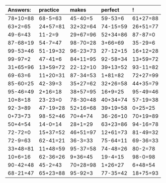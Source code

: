 | Answers: | practice | makes | perfect | ! |
| :--- | :--- | :--- | :--- | :--- |
| 78+10=88 | 68-5=63 | 45-40=5 | 59-53=6 | 61+27=88 | 
| 63+2=65 | 24+57=81 | 32+32=64 | 74-15=59 | 26+51=77 | 
| 49-6=43 | 11-2=9 | 29+67=96 | 52+34=86 | 87-87=0 | 
| 87-68=19 | 54-7=47 | 98-70=28 | 3+66=69 | 35-29=6 | 
| 99-53=46 | 51-19=32 | 96-23=73 | 27-12=15 | 16+12=28 | 
| 99-97=2 | 47-41=6 | 84+11=95 | 92-58=34 | 13+59=72 | 
| 31+65=96 | 13+59=72 | 22-12=10 | 39+13=52 | 93-11=82 | 
| 69-63=6 | 11+20=31 | 87-34=53 | 1+81=82 | 72+27=99 | 
| 85-60=25 | 42-39=3 | 35+27=62 | 32+26=58 | 44+35=79 | 
| 95-46=49 | 2+16=18 | 38+57=95 | 16+9=25 | 95-49=46 | 
| 10+8=18 | 23-23=0 | 78-30=48 | 40+34=74 | 57-19=38 | 
| 92-3=89 | 47-19=28 | 52+16=68 | 39+19=58 | 0+25=25 | 
| 0+73=73 | 98-52=46 | 70+4=74 | 36-26=10 | 70+19=89 | 
| 50+4=54 | 14-0=14 | 28+1=29 | 63+23=86 | 94-16=78 | 
| 72-72=0 | 15+37=52 | 46+51=97 | 12+61=73 | 81-49=32 | 
| 72-9=63 | 62-41=21 | 36-3=33 | 75-64=11 | 69-36=33 | 
| 33+48=81 | 11+48=59 | 95-37=58 | 74-48=26 | 80-2=78 | 
| 10+6=16 | 62-36=26 | 9+36=45 | 19-4=15 | 98-0=98 | 
| 90-42=48 | 45-2=43 | 70+28=98 | 1+26=27 | 6+48=54 | 
| 68-21=47 | 65+23=88 | 95-92=3 | 77-35=42 | 18+75=93 | 
